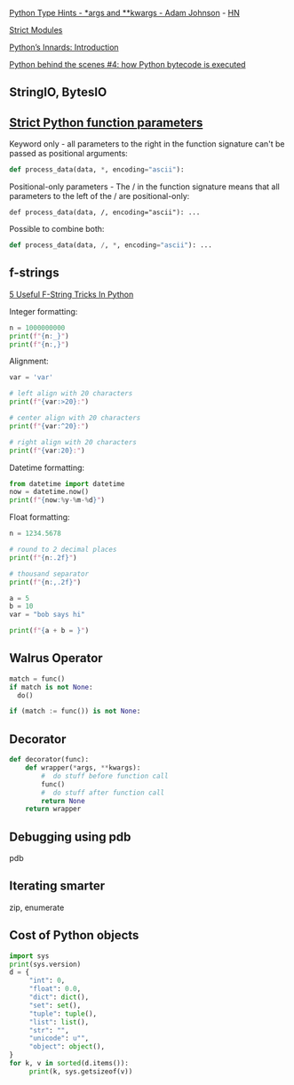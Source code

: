 [Python Type Hints - *args and **kwargs - Adam Johnson](https://adamj.eu/tech/2021/05/11/python-type-hints-args-and-kwargs/) - [HN](https://news.ycombinator.com/item?id=37282385)

[Strict Modules](https://instagram-engineering.com/python-at-scale-strict-modules-c0bb9245c834)

[Python’s Innards: Introduction](https://tech.blog.aknin.name/2010/04/02/pythons-innards-introduction/)

[Python behind the scenes #4: how Python bytecode is executed](https://tenthousandmeters.com/blog/python-behind-the-scenes-4-how-python-bytecode-is-executed/)

## StringIO, BytesIO

## [Strict Python function parameters](https://sethmlarson.dev/strict-python-function-parameters)

Keyword only - all parameters to the right in the function signature can't be passed as positional arguments:

```python
def process_data(data, *, encoding="ascii"):
```
Positional-only parameters - The / in the function signature means that all parameters to the left of the / are positional-only:

```
def process_data(data, /, encoding="ascii"): ...
```

Possible to combine both:

```python
def process_data(data, /, *, encoding="ascii"): ...
```


## f-strings

[5 Useful F-String Tricks In Python](https://www.youtube.com/watch?v=EoNOWVYKyo0)

Integer formatting:

```python
n = 1000000000
print(f"{n:_}")
print(f"{n:,}")
```

Alignment:

```python
var = 'var'

# left align with 20 characters
print(f"{var:>20}:")

# center align with 20 characters
print(f"{var:^20}:")

# right align with 20 characters
print(f"{var:20}:")
```

Datetime formatting:

```python
from datetime import datetime
now = datetime.now()
print(f"{now:%y-%m-%d}")
```

Float formatting:

```python
n = 1234.5678

# round to 2 decimal places
print(f"{n:.2f}")

# thousand separator
print(f"{n:,.2f}")
```

```python
a = 5
b = 10
var = "bob says hi"

print(f"{a + b = }")
```

## Walrus Operator

```python
match = func()
if match is not None:
  do()

if (match := func()) is not None:
```

## Decorator

```python
def decorator(func):
    def wrapper(*args, **kwargs):
        #  do stuff before function call
        func()
        #  do stuff after function call
        return None
    return wrapper
```

## Debugging using pdb

pdb

## Iterating smarter

zip, enumerate

## Cost of Python objects

```python
import sys
print(sys.version)
d = {
     "int": 0,
     "float": 0.0,
     "dict": dict(),
     "set": set(),
     "tuple": tuple(),
     "list": list(),
     "str": "",
     "unicode": u"",
     "object": object(),
}
for k, v in sorted(d.items()):
     print(k, sys.getsizeof(v))
```
